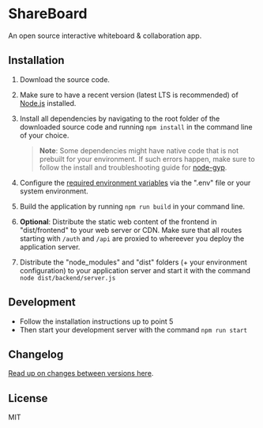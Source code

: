 # ShareBoard

An open source interactive whiteboard & collaboration app.

## Installation

1. Download the source code.
2. Make sure to have a recent version (latest LTS is recommended) of [Node.js](https://nodejs.org/) installed.
3. Install all dependencies by navigating to the root folder of the downloaded source code and running `npm install` in the command line of your choice.

   >**Note**: Some dependencies might have native code that is not prebuilt for your environment. If such errors happen, make sure to follow the install and troubleshooting guide for [node-gyp](https://github.com/nodejs/node-gyp).

4. Configure the [required environment variables](docs/required-environment-variables.md) via the ".env" file or your system environment.
5. Build the application by running `npm run build` in your command line.
6. **Optional**: Distribute the static web content of the frontend in "dist/frontend" to your web server or CDN. Make sure that all routes starting with `/auth` and `/api` are proxied to whereever you deploy the application server.
7. Distribute the "node_modules" and "dist" folders (+ your environment configuration) to your application server and start it with the command `node dist/backend/server.js`

## Development

- Follow the installation instructions up to point 5
- Then start your development server with the command `npm run start`

## Changelog

[Read up on changes between versions here](CHANGELOG.md).

## License

MIT
